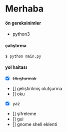 # Merhaba

#### ön gereksinimler
- python3

#### çalıştırma

`$ python main.py`

#### yol haitası
- [x] ~~Oluşturmak~~
- [] geliştirilmiş olutşurma
- [] oku
- [x] yaz 
- [] şifreleme
- [] gui
- [] gnome shell eklenti